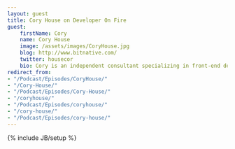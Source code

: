 ```yaml
---
layout: guest
title: Cory House on Developer On Fire
guest:
    firstName: Cory
    name: Cory House
    image: /assets/images/CoryHouse.jpg
    blog: http://www.bitnative.com/
    twitter: housecor
    bio: Cory is an independent consultant specializing in front-end development and clean coding practices. He is a Microsoft MVP, and author of multiple Pluralsight courses. Cory is founder of OutlierDeveloper.com, a career oriented blog for developers who aspire to be exceptional. He speaks internationally at conferences like NDC, Fluent, and Codemash. Cory blogs at bitnative.com and tweets about software development on Twitter as @housecor.
redirect_from:
- "/Podcast/Episodes/CoryHouse/"
- "/Cory-House/"
- "/Podcast/Episodes/Cory-House/"
- "/coryhouse/"
- "/Podcast/Episodes/coryhouse/"
- "/cory-house/"
- "/Podcast/Episodes/cory-house/"
---
```

{% include JB/setup %}
